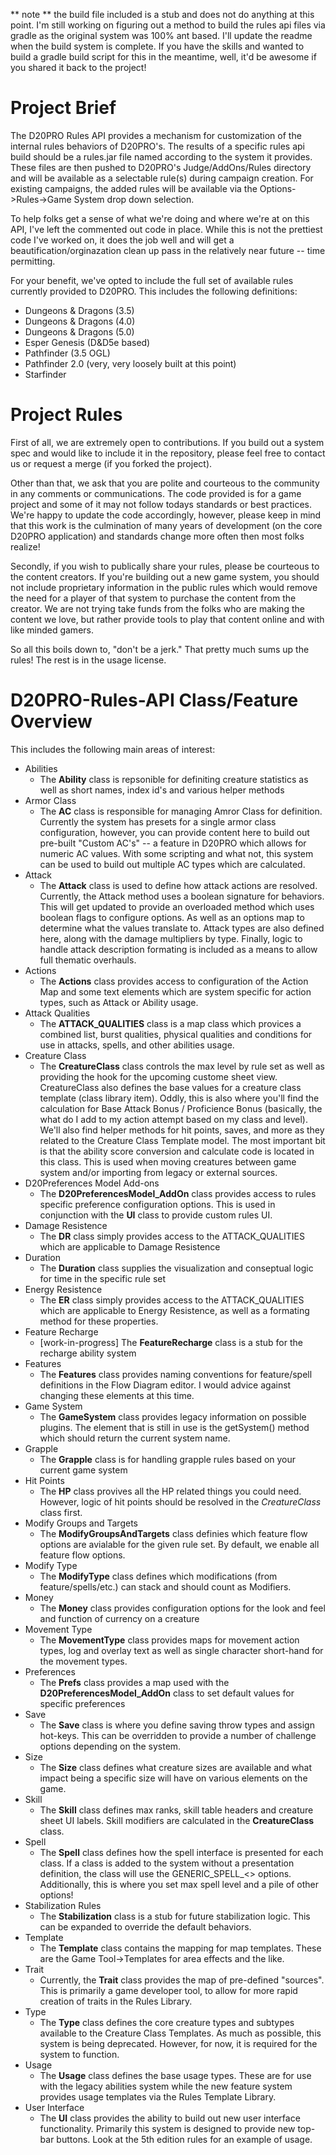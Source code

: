 ** note ** the build file included is a stub and does not do anything at this point. I'm still working on figuring out a method to build the rules api files via gradle as the original system was 100% ant based. I'll update the readme when the build system is complete. If you have the skills and wanted to build a gradle build script for this in the meantime, well, it'd be awesome if you shared it back to the project!

# Project Brief
The D20PRO Rules API provides a mechanism for customization of the internal rules behaviors of D20PRO's. The results of a specific rules api build should be a rules.jar file named according to the system it provides. These files are then pushed to D20PRO's Judge/AddOns/Rules directory and will be available as a selectable rule(s) during campaign creation. For existing campaigns, the added rules will be available via the Options->Rules->Game System drop down selection.

To help folks get a sense of what we're doing and where we're at on this API, I've left the commented out code in place. While this is not the prettiest code I've worked on, it does the job well and will get a beautification/orginazation clean up pass in the relatively near future -- time permitting.

For your benefit, we've opted to include the full set of available rules currently provided to D20PRO. This includes the following definitions:

* Dungeons & Dragons (3.5)
* Dungeons & Dragons (4.0)
* Dungeons & Dragons (5.0)
* Esper Genesis (D&D5e based)
* Pathfinder (3.5 OGL)
* Pathfinder 2.0 (very, very loosely built at this point)
* Starfinder

# Project Rules
First of all, we are extremely open to contributions. If you build out a system spec and would like to include it in the repository, please feel free to contact us or request a merge (if you forked the project).

Other than that, we ask that you are polite and courteous to the community in any comments or communications. The code provided is for a game project and some of it may not follow todays standards or best practices. We're happy to update the code accordingly, however, please keep in mind that this work is the culmination of many years of development (on the core D20PRO application) and standards change more often then most folks realize!

Secondly, if you wish to publically share your rules, please be courteous to the content creators. If you're building out a new game system, you should not include proprietary information in the public rules which would remove the need for a player of that system to purchase the content from the creator. We are not trying take funds from the folks who are making the content we love, but rather provide tools to play that content online and with like minded gamers.

So all this boils down to, "don't be a jerk." That pretty much sums up the rules!  The rest is in the usage license.

# D20PRO-Rules-API Class/Feature Overview
This includes the following main areas of interest:

* Abilities
  * The **Ability** class is repsonible for definiting creature statistics as well as short names, index id's and various helper methods
* Armor Class
  * The **AC** class is responsible for managing Amror Class for definition. Currently the system has presets for a single armor class configuration, however, you can provide content here to build out pre-built "Custom AC's" -- a feature in D20PRO which allows for numeric AC values. With some scripting and what not, this system can be used to build out multiple AC types which are calculated.
* Attack
  * The **Attack** class is used to define how attack actions are resolved. Currently, the Attack method uses a boolean signature for behaviors. This will get updated to provide an overloaded method which uses boolean flags to configure options. As well as an options map to determine what the values translate to. Attack types are also defined here, along with the damage multipliers by type. Finally, logic to handle attack description formating is included as a means to allow full thematic overhauls.
* Actions
  * The **Actions** class provides access to configuration of the Action Map and some text elements which are system specific for action types, such as Attack or Ability usage.
* Attack Qualities
  * The **ATTACK_QUALITIES** class is a map class which provices a combined list, burst qualities, physical qualities and conditions for use in attacks, spells, and other abilities usage.
* Creature Class
  * The **CreatureClass** class controls the max level by rule set as well as providing the hook for the upcoming custome sheet view. CreatureClass also defines the base values for a creature class template (class library item). Oddly, this is also where you'll find the calculation for Base Attack Bonus / Proficience Bonus (basically, the what do I add to my action attempt based on my class and level). We'll also find helper methods for hit points, saves, and more as they related to the Creature Class Template model. The most important bit is that the ability score conversion and calculate code is located in this class. This is used when moving creatures between game system and/or importing from legacy or external sources.
* D20Preferences Model Add-ons
  * The **D20PreferencesModel_AddOn** class provides access to rules specific preference configuration options. This is used in conjunction with the **UI** class to provide custom rules UI.
* Damage Resistence
  * The **DR** class simply provides access to the ATTACK_QUALITIES which are applicable to Damage Resistence
* Duration
  * The **Duration** class supplies the visualization and conseptual logic for time in the specific rule set
* Energy Resistence
  * The **ER** class simply provides access to the ATTACK_QUALITIES which are applicable to Energy Resistence, as well as a formating method for these properties.
* Feature Recharge
  * [work-in-progress] The **FeatureRecharge** class is a stub for the recharge ability system
* Features
  * The **Features** class provides naming conventions for feature/spell definitions in the Flow Diagram editor. I would advice against changing these elements at this time.
* Game System
  * The **GameSystem** class provides legacy information on possible plugins. The element that is still in use is the getSystem() method which should return the current system name.
* Grapple
  * The **Grapple** class is for handling grapple rules based on your current game system
* Hit Points
  * The **HP** class provives all the HP related things you could need. However, logic of hit points should be resolved in the *CreatureClass* class first.
* Modify Groups and Targets
  * The **ModifyGroupsAndTargets** class definies which feature flow options are avialable for the given rule set. By default, we enable all feature flow options.
* Modify Type
  * The **ModifyType** class defines which modifications (from feature/spells/etc.) can stack and should count as Modifiers.  
* Money
  * The **Money** class provides configuration options for the look and feel and function of currency on a creature
* Movement Type
  * The **MovementType** class provides maps for movement action types, log and overlay text as well as single character short-hand for the movement types.
* Preferences
  * The **Prefs** class provides a map used with the **D20PreferencesModel_AddOn** class to set default values for specific preferences
* Save
  * The **Save** class is where you define saving throw types and assign hot-keys. This can be overridden to provide a number of challenge options depending on the system.
* Size
  * The **Size** class defines what creature sizes are available and what impact being a specific size will have on various elements on the game.
* Skill
  * The **Skill** class defines max ranks, skill table headers and creature sheet UI labels. Skill modifiers are calculated in the **CreatureClass** class.
* Spell
  * The **Spell** class defines how the spell interface is presented for each class. If a class is added to the system without a presentation definition, the class will use the GENERIC_SPELL_<> options.  Additionally, this is where you set max spell level and a pile of other options!
* Stabilization Rules
  * The **Stabilization** class is a stub for future stabilization logic. This can be expanded to override the default behaviors.
* Template
  * The **Template** class contains the mapping for map templates. These are the Game Tool->Templates for area effects and the like.
* Trait
  * Currently, the **Trait** class provides the map of pre-defined "sources". This is primarily a game developer tool, to allow for more rapid creation of traits in the Rules Library.
* Type
  * The **Type** class defines the core creature types and subtypes available to the Creature Class Templates. As much as possible, this system is being deprecated. However, for now, it is required for the system to function.
* Usage
  * The **Usage** class defines the base usage types. These are for use with the legacy abilities system while the new feature system provides usage templates via the Rules Template Library.
* User Interface 
  * The **UI** class provides the ability to build out new user interface functionality. Primarily this system is designed to provide new top-bar buttons. Look at the 5th edition rules for an example of usage.
